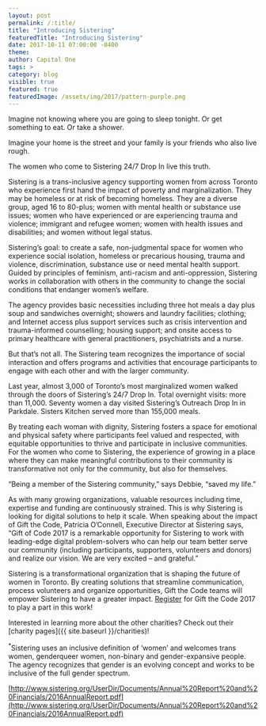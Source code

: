 ```yaml
---
layout: post
permalink: /:title/
title: "Introducing Sistering"
featuredTitle: "Introducing Sistering"
date: 2017-10-11 07:00:00 -0400
theme:
author: Capital One
tags: >
category: blog
visible: true
featured: true
featuredImage: /assets/img/2017/pattern-purple.png
---
```


Imagine not knowing where you are going to sleep tonight. Or get something to eat. Or take a shower.

Imagine your home is the street and your family is your friends who also live rough.

The women who come to Sistering 24/7 Drop In live this truth.

Sistering is a trans-inclusive agency supporting women from across Toronto who experience first hand the impact of poverty and marginalization. They may be homeless or at risk of becoming homeless. They are a diverse group, aged 16 to 80-plus; women with mental health or substance use issues; women who have experienced or are experiencing trauma and violence; immigrant and refugee women; women with health issues and disabilities; and women without legal status.

Sistering’s goal: to create a safe, non-judgmental space for women who experience social isolation, homeless or precarious housing, trauma and violence, discrimination, substance use or need mental health support.  Guided by principles of feminism, anti-racism and anti-oppression, Sistering works in collaboration with others in the community to change the social conditions that endanger women’s welfare.

The agency provides basic necessities including three hot meals a day plus soup and sandwiches overnight; showers and laundry facilities; clothing; and Internet access plus support services such as crisis intervention and trauma-informed counselling; housing support; and onsite access to primary healthcare with general practitioners, psychiatrists and a nurse.

But that’s not all. The Sistering team recognizes the importance of social interaction and offers programs and activities that encourage participants to engage with each other and with the larger community.

Last year, almost 3,000 of Toronto’s most marginalized women walked through the doors of Sistering’s 24/7 Drop In.  Total overnight visits: more than 11,000. Seventy women a day visited Sistering’s Outreach Drop In in Parkdale. Sisters Kitchen served more than 155,000 meals.

By treating each woman with dignity, Sistering fosters a space for emotional and physical safety where participants feel valued and respected, with equitable opportunities to thrive and participate in inclusive communities. For the women who come to Sistering, the experience of growing in a place where they can make meaningful contributions to their community is transformative not only for the community, but also for themselves.

“Being a member of the Sistering community,” says Debbie, “saved my life.”

As with many growing organizations, valuable resources including time, expertise and funding are continuously strained. This is why Sistering is looking for digital solutions to help it scale. When speaking about the impact of Gift the Code, Patricia O’Connell, Executive Director at Sistering says, “Gift of Code 2017 is a remarkable opportunity for Sistering to work with leading-edge digital problem-solvers who can help our team better serve our community (including participants, supporters, volunteers and donors) and realize our vision. We are very excited – and grateful.”

Sistering is a transformational organization that is shaping the future of women in Toronto. By creating solutions that streamline communication, process volunteers and organize opportunities, Gift the Code teams will empower Sistering to have a greater impact. [Register](https://www.hackworks.com/gtc17) for Gift the Code 2017 to play a part in this work!

Interested in learning more about the other charities? Check out their [charity pages]({{ site.baseurl }}/charities)!

<sup>*</sup>Sistering uses an inclusive definition of ‘women’ and welcomes trans women, genderqueer women, non-binary and gender-expansive people. The agency recognizes that gender is an evolving concept and works to be inclusive of the full gender spectrum.

[http://www.sistering.org/UserDir/Documents/Annual%20Report%20and%20Financials/2016AnnualReport.pdf](http://www.sistering.org/UserDir/Documents/Annual%20Report%20and%20Financials/2016AnnualReport.pdf)
